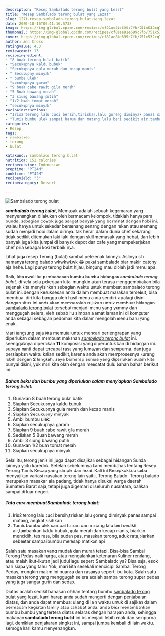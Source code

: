 ```yaml
---
description: "Resep Sambalado terong bulat yang Lezat"
title: "Resep Sambalado terong bulat yang Lezat"
slug: 1251-resep-sambalado-terong-bulat-yang-lezat
date: 2020-10-16T00:41:16.573Z
image: https://img-global.cpcdn.com/recipes/cf81ae81e699c7fb/751x532cq70/sambalado-terong-bulat-foto-resep-utama.jpg
thumbnail: https://img-global.cpcdn.com/recipes/cf81ae81e699c7fb/751x532cq70/sambalado-terong-bulat-foto-resep-utama.jpg
cover: https://img-global.cpcdn.com/recipes/cf81ae81e699c7fb/751x532cq70/sambalado-terong-bulat-foto-resep-utama.jpg
author: Ann Cross
ratingvalue: 4.3
reviewcount: 13
recipeingredient:
- "8 buah terong bulat batik"
- "Secukupnya kaldu bubuk"
- "Secukupnya gula merah dan kecap manis"
- " Secukupny minyak"
- " bumbu ulek"
- "secukupnya garam"
- "9 buah cabe rawit gila merah"
- "5 Buah bawang merah"
- "3 siung bawang putih"
- "1/2 buah tomat merah"
- "secukupnya minyak"
recipeinstructions:
- "Iris2 terong lalu cuci bersih,tiriskan,lalu goreng diminyak panas sampai matang, angkat sisihkan"
- "Tumis bumbu ulek sampai harum dan matang lalu beri sedikit air,tambahkan kaldu bubuk, gula merah dan kecap manis, biarkan mendidih, tes rasa, bila sudah pas, masukan terong, aduk rata,biarkan sebentar sampai bumbu meresap matikan api"
categories:
- Resep
tags:
- sambalado
- terong
- bulat

katakunci: sambalado terong bulat 
nutrition: 152 calories
recipecuisine: Indonesian
preptime: "PT24M"
cooktime: "PT42M"
recipeyield: "3"
recipecategory: Dessert

---
```



![Sambalado terong bulat](https://img-global.cpcdn.com/recipes/cf81ae81e699c7fb/751x532cq70/sambalado-terong-bulat-foto-resep-utama.jpg)

<b><i>sambalado terong bulat</i></b>, Memasak adalah sebuah kegemaran yang menyenangkan dilakukan oleh bermacam kelompok. tidaklah hanya para bunda, sebagian cowok juga sangat banyak yang berminat dengan hobi ini. walau hanya untuk sekedar bersenang senang dengan rekan atau memang sudah menjadi hobi dalam dirinya. tak heran dalam dunia chef sekarang tidak sedikit ditemukan laki laki dengan skill memasak yang hebat, dan lebih banyak juga kita jumpai di banyak depot dan cafe yang mempekerjakan chef pria sebagai koki terbaik nya.

Lihat juga resep Terong (bulat) sambal pete enak lainnya. Aslinya sih namanya terong balado wkwkwkwk 😂 pakai sambalado biar makin catchy aja hehe. Lagi punya terong bulat hijau, bingung mau diolah jadi menu apa.

Baik, kita awali ke pembahasan bumbu bumbu hidangan <i>sambalado terong bulat</i>. di sela sela pekerjaan kita, mungkin akan terasa menggembirakan bila sejenak kita menyisihkan sebagian waktu untuk membuat sambalado terong bulat ini. dengan kesuksesan anda dalam membuat masakan tersebut, bisa membuat diri kita bangga oleh hasil menu anda sendiri. apalagi disini dengan situs ini anda akan memperoleh rujukan untuk membuat hidangan <u>sambalado terong bulat</u> tersebut menjadi menu yang yummy dan menggugah selera, oleh sebab itu simpan alamat laman ini di komputer anda sebagai sebagian pedoman kita dalam mengolah menu baru yang enak.


Mari langsung saja kita memulai untuk mencari perlengkapan yang diperlukan dalam membuat makanan <u><i>sambalado terong bulat</i></u> ini. seenggaknya diperlukan <b>11</b> komposisi yang diperuntuk kan di hidangan ini. supaya nanti dapat tercapai rasa yang lumayan dan sempurna. dan juga persiapkan waktu kalian sedikit, karena anda akan memprosesnya kurang lebih dengan <b>2</b> langkah. saya berharap semua yang diperlukan sudah kita punyai disini, yuk mari kita olah dengan mencatat dulu bahan bahan berikut ini.

<!--inarticleads1-->

##### Bahan baku dan bumbu yang diperlukan dalam menyiapkan Sambalado terong bulat:

1. Gunakan 8 buah terong bulat batik
1. Siapkan Secukupnya kaldu bubuk
1. Siapkan Secukupnya gula merah dan kecap manis
1. Siapkan  Secukupny minyak
1. Ambil  bumbu ulek:
1. Siapkan secukupnya garam
1. Siapkan 9 buah cabe rawit gila merah
1. Sediakan 5 Buah bawang merah
1. Ambil 3 siung bawang putih
1. Gunakan 1/2 buah tomat merah
1. Siapkan secukupnya minyak


Selai itu, terong jenis ini juga dapat disajikan sebagai hidangan Sunda lainnya yaitu karedok. Setelah sebelumnya kami membahas tentang Resep Terong Tumis Kecap yang simple dan lezat. Kali ini Resepkoki.co coba menyajikan variasi masakan terong lain yaitu, Terong Balado. Terong balado merupakan masakan ala padang, tidak hanya disukai warga daerah Sumatera Barat saja, tetapi juga digemari di seluruh nusantara, bahkan sampai di luar negeri. 

<!--inarticleads2-->

##### Tata cara membuat Sambalado terong bulat:

1. Iris2 terong lalu cuci bersih,tiriskan,lalu goreng diminyak panas sampai matang, angkat sisihkan
1. Tumis bumbu ulek sampai harum dan matang lalu beri sedikit air,tambahkan kaldu bubuk, gula merah dan kecap manis, biarkan mendidih, tes rasa, bila sudah pas, masukan terong, aduk rata,biarkan sebentar sampai bumbu meresap matikan api


Salah satu masakan yang mudah dan murah tetapi. Bisa-bisa Sambal Terong Pedas naik harga, atau mengalahkan ketenaran Kuliner rendang, atau malah ikut-ikutan jadi judul lagu seperti Sambalado ya? Bisa saja, esok hari siapa yang tahu. Yok, mari kita sesekali mencicipi Sambal Terong Pedas, mungkin malam ini nuansa dan rasanya seperti ibu kota. Salah satu masakan terong yang menggugah selera adalah sambal terong super pedas yang juga sangat gurih dan sedap. 

Diatas adalah sedikit bahasan olahan tentang bumbu <u>sambalado terong bulat</u> yang lezat. kami harap anda sudah mengerti dengan penjabaran diatas, dan anda dapat membuat ulang di lain waktu untuk di sajikan dalam bermacam kegiatan family atau sahabat anda. anda bisa menambahkan bumbu bumbu yang tertera diatas selaras dengan harapan anda, sehingga makanan <b>sambalado terong bulat</b> ini bs menjadi lebih enak dan sempurna lagi. demikian penjabaran singkat ini, sampai jumpa kembali di lain waktu. semoga hari kamu menyenangkan.
